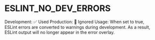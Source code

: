 ESLINT\_NO\_DEV\_ERRORS
=======================

Development: ✅ Used Production: 🚫 Ignored Usage: When set to true, ESLint errors are converted to warnings during development. As a result, ESLint output will no longer appear in the error overlay.
